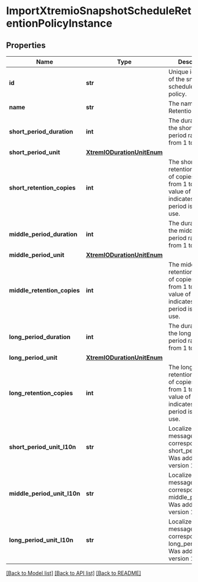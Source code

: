 # ImportXtremioSnapshotScheduleRetentionPolicyInstance

## Properties
Name | Type | Description | Notes
------------ | ------------- | ------------- | -------------
**id** | **str** | Unique identifier of the snapshot schedule retention policy. | [optional] 
**name** | **str** | The name of the Retention Policy. | [optional] 
**short_period_duration** | **int** | The duration of the short term period ranging from 1 to 500. | [optional] 
**short_period_unit** | [**XtremIODurationUnitEnum**](XtremIODurationUnitEnum.md) |  | [optional] 
**short_retention_copies** | **int** | The short term retention number of copies ranging from 1 to 500. The value of 0 indicates that this period is not in use. | [optional] 
**middle_period_duration** | **int** | The duration of the middle term period ranging from 1 to 500. | [optional] 
**middle_period_unit** | [**XtremIODurationUnitEnum**](XtremIODurationUnitEnum.md) |  | [optional] 
**middle_retention_copies** | **int** | The middle term retention number of copies ranging from 1 to 500. The value of 0 indicates that this period is not in use. | [optional] 
**long_period_duration** | **int** | The duration of the long term period ranging from 1 to 500. | [optional] 
**long_period_unit** | [**XtremIODurationUnitEnum**](XtremIODurationUnitEnum.md) |  | [optional] 
**long_retention_copies** | **int** | The long term retention number of copies ranging from 1 to 500. The value of 0 indicates that this period is not in use. | [optional] 
**short_period_unit_l10n** | **str** | Localized message string corresponding to short_period_unit Was added in version 1.0.2. | [optional] 
**middle_period_unit_l10n** | **str** | Localized message string corresponding to middle_period_unit Was added in version 1.0.2. | [optional] 
**long_period_unit_l10n** | **str** | Localized message string corresponding to long_period_unit Was added in version 1.0.2. | [optional] 

[[Back to Model list]](../README.md#documentation-for-models) [[Back to API list]](../README.md#documentation-for-api-endpoints) [[Back to README]](../README.md)


